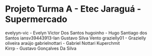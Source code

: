 # Projeto Turma A - Etec Jaraguá - Supermercado

evelyyn-vic - Evelyn Victor Dos Santos
hugoinho - Hugo Santiago dos Santos 
iansv39443913-Ian Gustavo Silva Vento
grazielly01 - Grazielly oliveira araújo 
gabrielnottari - Gabriel Nottari Kuperchmit  
Kirrp - Gustavo Gonçalves Da Silva  
